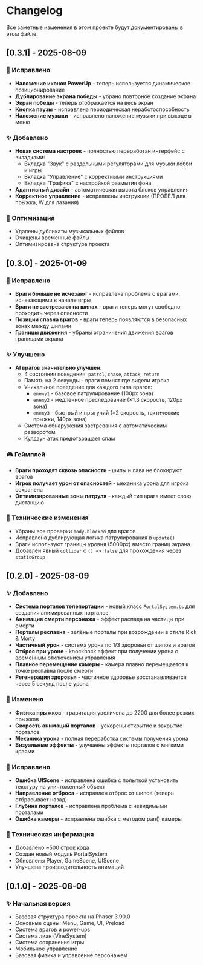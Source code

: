 # Changelog

Все заметные изменения в этом проекте будут документированы в этом файле.

## [0.3.1] - 2025-08-09

### 🐛 Исправлено
- **Наложение иконок PowerUp** - теперь используется динамическое позиционирование
- **Дублирование экрана победы** - убрано повторное создание экрана
- **Экран победы** - теперь отображается на весь экран
- **Кнопка паузы** - исправлена периодическая неработоспособность
- **Наложение музыки** - исправлено наложение музыки при выходе в меню

### ✨ Добавлено
- **Новая система настроек** - полностью переработан интерфейс с вкладками:
  - Вкладка "Звук" с раздельными регуляторами для музыки лобби и игры
  - Вкладка "Управление" с корректными инструкциями
  - Вкладка "Графика" с настройкой размытия фона
- **Адаптивный дизайн** - автоматическая высота блоков управления
- **Корректное управление** - исправлены инструкции (ПРОБЕЛ для прыжка, W для лазания)

### 🧹 Оптимизация
- Удалены дубликаты музыкальных файлов
- Очищены временные файлы
- Оптимизирована структура проекта

## [0.3.0] - 2025-01-09

### 🐛 Исправлено
- **Враги больше не исчезают** - исправлена проблема с врагами, исчезающими в начале игры
- **Враги не застревают на шипах** - враги теперь могут свободно проходить через опасности
- **Позиции спавна врагов** - враги теперь появляются в безопасных зонах между шипами
- **Границы движения** - убраны ограничения движения врагов границами экрана

### ✨ Улучшено
- **AI врагов значительно улучшен**:
  - 4 состояния поведения: `patrol`, `chase`, `attack`, `return`
  - Память на 2 секунды - враги помнят где видели игрока
  - Уникальное поведение для каждого типа врагов:
    - `enemy1` - базовое патрулирование (100px зона)
    - `enemy2` - медленное преследование (×1.3 скорость, 120px зона)
    - `enemy3` - быстрый и прыгучий (×2 скорость, тактические прыжки, 140px зона)
  - Система обнаружения застревания с автоматическим разворотом
  - Кулдаун атак предотвращает спам
  
### 🎮 Геймплей
- **Враги проходят сквозь опасности** - шипы и лава не блокируют врагов
- **Игрок получает урон от опасностей** - механика урона для игрока сохранена
- **Оптимизированные зоны патруля** - каждый тип врага имеет свою дистанцию

### 🔧 Технические изменения
- Убраны все проверки `body.blocked` для врагов
- Исправлена дублирующая логика патрулирования в `update()`
- Враги используют границы уровня (5000px) вместо границ экрана
- Добавлен явный `collider` с `() => false` для прохождения через `staticGroup`

## [0.2.0] - 2025-08-09

### ✨ Добавлено
- **Система порталов телепортации** - новый класс `PortalSystem.ts` для создания анимированных порталов
- **Анимация смерти персонажа** - эффект распада на частицы при смерти
- **Порталы респавна** - зелёные порталы при возрождении в стиле Rick & Morty
- **Частичный урон** - система урона по 1/3 здоровья от шипов и врагов
- **Отброс при уроне** - knockback эффект при получении урона с временным отключением управления
- **Плавное перемещение камеры** - камера плавно перемещается к точке респавна после смерти
- **Регенерация здоровья** - частичное здоровье восстанавливается через 5 секунд после урона

### 🔧 Изменено
- **Физика прыжков** - гравитация увеличена до 2200 для более резких прыжков
- **Скорость анимаций порталов** - ускорены открытие и закрытие порталов
- **Механика урона** - полная переработка системы получения урона
- **Визуальные эффекты** - улучшены эффекты порталов с мягкими краями

### 🐛 Исправлено
- **Ошибка UIScene** - исправлена ошибка с попыткой установить текстуру на уничтоженный объект
- **Направление отброса** - исправлен отброс от шипов (теперь отбрасывает назад)
- **Глубина порталов** - исправлена проблема с невидимыми порталами
- **Ошибка камеры** - исправлена ошибка с методом pan() камеры

### 📝 Техническая информация
- Добавлено ~500 строк кода
- Создан новый модуль PortalSystem
- Обновлены Player, GameScene, UIScene
- Улучшена производительность анимаций

## [0.1.0] - 2025-08-08

### ✨ Начальная версия
- Базовая структура проекта на Phaser 3.90.0
- Основные сцены: Menu, Game, UI, Preload
- Система врагов и power-ups
- Система лиан (VineSystem)
- Система сохранения игры
- Мобильное управление
- Базовая физика и управление персонажем